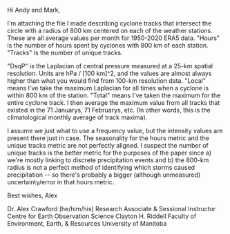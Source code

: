  Hi Andy and Mark,

I'm attaching the file I made describing cyclone tracks that intersect the circle with a radius of 800 km centered on each of the weather stations. These are all average values per month for 1950-2020 ERA5 data. "Hours" is the number of hours spent by cyclones with 800 km of each station. "Tracks" is the number of unique tracks. 

"DsqP" is the Laplacian of central pressure measured at a 25-km spatial resolution. Units are hPa / [100 km]^2, and the values are almost always higher than what you would find from 100-km resolution data.  "Local" means I've take the maximum Laplacian for all times when a cyclone is within 800 km of the station. "Total" means I've taken the maximum for the entire cyclone track. I then average the maximum value from all tracks that existed in the 71 Januarys, 71 Februarys, etc. (In other words, this is the climatological monthly average of track maxima).

I assume we just what to use a frequency value, but the intensity values are present there just in case. The seasonality for the hours metric and the unique tracks metric are not perfectly aligned. I suspect the number of unique tracks is the better metric for the purposes of the paper since a) we're mostly linking to discrete precipitation events and b) the 800-km radius is not a perfect method of identifying which storms caused precipitation -- so there's probably a bigger (although unmeasured) uncertainty/error in that hours metric.  

Best wishes,
Alex

Dr. Alex Crawford (he/him/his)
Research Associate & Sessional Instructor
Centre for Earth Observation Science
Clayton H. Riddell Faculty of Environment, Earth, & Resources
University of Manitoba
